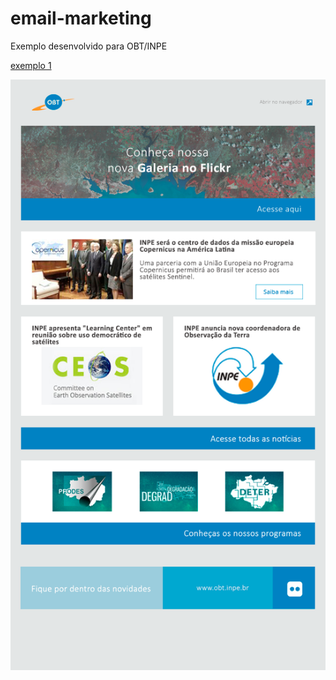 # email-marketing
Exemplo desenvolvido para OBT/INPE

[exemplo 1](https://faahbih.github.io/email-marketing/)

![Mockup](mockup.png)
